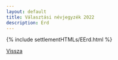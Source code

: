 ```yaml
---
layout: default
title: Választási névjegyzék 2022
description: Érd
---
```


{% include settlementHTMLs/EErd.html %}

[Vissza](./)